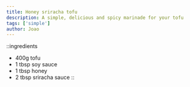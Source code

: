 ```yaml
---
title: Honey sriracha tofu
description: A simple, delicious and spicy marinade for your tofu
tags: ['simple']
author: Joao
---
```


::ingredients
- 400g tofu
- 1 tbsp soy sauce
- 1 tbsp honey
- 2 tbsp sriracha sauce
::
